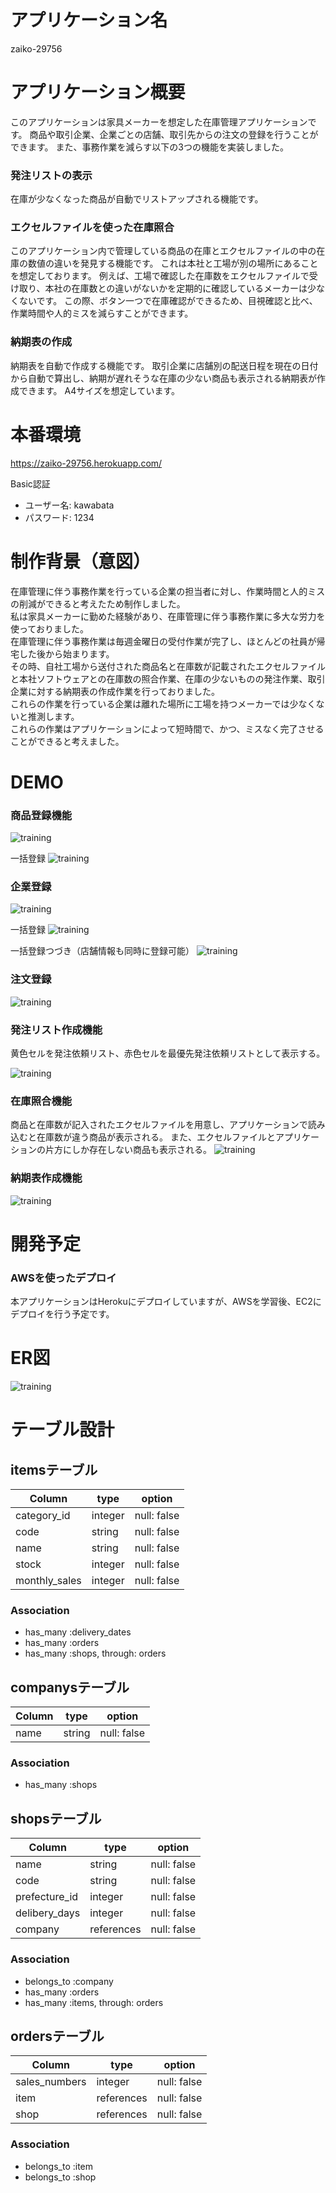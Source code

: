 # アプリケーション名
zaiko-29756

# アプリケーション概要
このアプリケーションは家具メーカーを想定した在庫管理アプリケーションです。
商品や取引企業、企業ごとの店舗、取引先からの注文の登録を行うことができます。
また、事務作業を減らす以下の3つの機能を実装しました。

### 発注リストの表示
在庫が少なくなった商品が自動でリストアップされる機能です。

### エクセルファイルを使った在庫照合
このアプリケーション内で管理している商品の在庫とエクセルファイルの中の在庫の数値の違いを発見する機能です。
これは本社と工場が別の場所にあることを想定しております。
例えば、工場で確認した在庫数をエクセルファイルで受け取り、本社の在庫数との違いがないかを定期的に確認しているメーカーは少なくないです。
この際、ボタン一つで在庫確認ができるため、目視確認と比べ、作業時間や人的ミスを減らすことができます。

### 納期表の作成
納期表を自動で作成する機能です。
取引企業に店舗別の配送日程を現在の日付から自動で算出し、納期が遅れそうな在庫の少ない商品も表示される納期表が作成できます。
A4サイズを想定しています。

# 本番環境
https://zaiko-29756.herokuapp.com/

Basic認証

* ユーザー名: kawabata
* パスワード: 1234


# 制作背景（意図）
在庫管理に伴う事務作業を行っている企業の担当者に対し、作業時間と人的ミスの削減ができると考えたため制作しました。  
私は家具メーカーに勤めた経験があり、在庫管理に伴う事務作業に多大な労力を使っておりました。  
在庫管理に伴う事務作業は毎週金曜日の受付作業が完了し、ほとんどの社員が帰宅した後から始まります。  
その時、自社工場から送付された商品名と在庫数が記載されたエクセルファイルと本社ソフトウェアとの在庫数の照合作業、在庫の少ないものの発注作業、取引企業に対する納期表の作成作業を行っておりました。  
これらの作業を行っている企業は離れた場所に工場を持つメーカーでは少なくないと推測します。  
これらの作業はアプリケーションによって短時間で、かつ、ミスなく完了させることができると考えました。  

# DEMO

### 商品登録機能

![training](https://gyazo.com/0803525b5fbfe5c634aeb4628f950137.gif)

一括登録
![training](https://gyazo.com/aab0d00cb035dee9e2fd600f12657f49.gif)

### 企業登録

![training](https://gyazo.com/37e7fe92e970cf470638861962000900.gif)

一括登録
![training](https://gyazo.com/9c55b9ead67b8136b6adb505e0a0e91f.gif)

一括登録つづき（店舗情報も同時に登録可能）
![training](https://gyazo.com/9fba494b3df31df4b61cb80aea6d16e3.gif)

### 注文登録

![training](https://gyazo.com/0dabe24ac88927a473933d8905386451.gif)

### 発注リスト作成機能
黄色セルを発注依頼リスト、赤色セルを最優先発注依頼リストとして表示する。

![training](https://gyazo.com/2e79464e3aea41e5ecb6faa91ab106a5.gif)

### 在庫照合機能
商品と在庫数が記入されたエクセルファイルを用意し、アプリケーションで読み込むと在庫数が違う商品が表示される。
また、エクセルファイルとアプリケーションの片方にしか存在しない商品も表示される。
![training](https://gyazo.com/cfdc814bc8227ab402117a986e430c15.gif)

### 納期表作成機能

![training](https://gyazo.com/b0b586349e22a743f2a985f0cb076221.gif)


# 開発予定

### AWSを使ったデプロイ
本アプリケーションはHerokuにデプロイしていますが、AWSを学習後、EC2にデプロイを行う予定です。


# ER図
![training](https://gyazo.com/ccc6f9103a4817c249811ff120727b39.png)

# テーブル設計

## itemsテーブル

| Column        | type    | option      |
| ------------- | ------- | ----------- |
| category_id   | integer | null: false |
| code          | string  | null: false |
| name          | string  | null: false |
| stock         | integer | null: false |
| monthly_sales | integer | null: false |

### Association

- has_many :delivery_dates
- has_many :orders
- has_many :shops, through: orders


## companysテーブル

| Column        | type    | option      |
| ------------- | ------- | ----------- |
| name          | string  | null: false |

### Association

- has_many :shops


## shopsテーブル

| Column        | type       | option      |
| ------------- | ---------- | ----------- |
| name          | string     | null: false |
| code          | string     | null: false |
| prefecture_id | integer    | null: false |
| delibery_days | integer    | null: false |
| company       | references | null: false |

### Association

- belongs_to :company
- has_many :orders
- has_many :items, through: orders


## ordersテーブル

| Column        | type        | option      |
| ------------- | ----------- | ----------- |
| sales_numbers | integer     | null: false |
| item          | references  | null: false |
| shop          | references  | null: false |

### Association

- belongs_to :item
- belongs_to :shop

